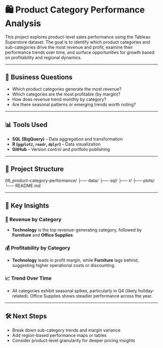 # 🛍️ Product Category Performance Analysis

This project explores product-level sales performance using the Tableau Superstore dataset. The goal is to identify which product categories and sub-categories drive the most revenue and profit, examine their performance trends over time, and surface opportunities for growth based on profitability and regional dynamics.

---

## 📌 Business Questions

- Which product categories generate the most revenue?
- Which categories are the most profitable (by margin)?
- How does revenue trend monthly by category?
- Are there seasonal patterns or emerging trends worth noting?

---

## 📊 Tools Used

- **SQL (BigQuery)** – Data aggregation and transformation
- **R (`ggplot2`, `readr`, `dplyr`)** – Data visualization
- **GitHub** – Version control and portfolio publishing

---

## 📁 Project Structure

06_product-category-performance/
├── data/
├── sql/
├── r/
├── plots/
└── README.md


---

## 🧠 Key Insights

### 📌 Revenue by Category
- **Technology** is the top revenue-generating category, followed by **Furniture** and **Office Supplies**.
  
### 💰 Profitability by Category
- **Technology** leads in profit margin, while **Furniture** lags behind, suggesting higher operational costs or discounting.

### 📈 Trend Over Time
- All categories exhibit seasonal spikes, particularly in Q4 (likely holiday-related). Office Supplies shows steadier performance across the year.

---

## 🛠️ Next Steps

- Break down sub-category trends and margin variance
- Add region-based performance maps or tables
- Consider product-level granularity for deeper pricing insights
